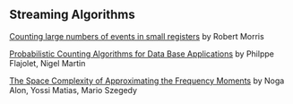  ## Streaming Algorithms
 
 [Counting large numbers of events in small registers](http://www.inf.ed.ac.uk/teaching/courses/exc/reading/morris.pdf) by Robert Morris
 
 [Probabilistic Counting Algorithms for Data Base Applications](https://citeseerx.ist.psu.edu/document?repid=rep1&type=pdf&doi=b36c153be410c0d937d7583de557c0375506d15a) by Philppe Flajolet, Nigel Martin
 
 [The Space Complexity of Approximating the Frequency Moments](http://www.cs.ucsb.edu/~veronika/MAE/spacecomplexityapproxfreqmoments_alon_99.pdf) by Noga Alon, Yossi Matias, Mario Szegedy
